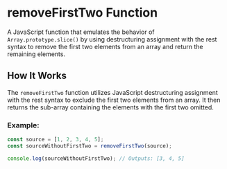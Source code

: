 # removeFirstTwo Function

A JavaScript function that emulates the behavior of `Array.prototype.slice()` by using destructuring assignment with the rest syntax to remove the first two elements from an array and return the remaining elements.

## How It Works

The `removeFirstTwo` function utilizes JavaScript destructuring assignment with the rest syntax to exclude the first two elements from an array. It then returns the sub-array containing the elements with the first two omitted.

### Example:

```javascript
const source = [1, 2, 3, 4, 5];
const sourceWithoutFirstTwo = removeFirstTwo(source);

console.log(sourceWithoutFirstTwo); // Outputs: [3, 4, 5]
```
